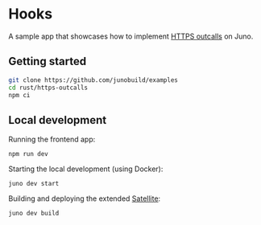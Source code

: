 # Hooks

A sample app that showcases how to implement [HTTPS outcalls](https://internetcomputer.org/https-outcalls) on Juno.

## Getting started

```bash
git clone https://github.com/junobuild/examples
cd rust/https-outcalls
npm ci
```

## Local development

Running the frontend app:

```
npm run dev
```

Starting the local development (using Docker):

```
juno dev start
```

Building and deploying the extended [Satellite](src/satellite/src/lib.rs):

```
juno dev build
```
